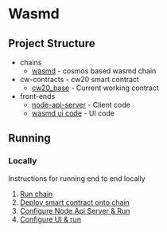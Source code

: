 # Wasmd


## Project Structure
* chains
  * [wasmd](chains/wasmd/README.md) - cosmos based wasmd chain
* cw-contracts - cw20 smart contract
  * [cw20_base](contracts/contracts/README.md) - Current working contract
* front-ends
  * [node-api-server](frontend/README.md) - Client code
  * [wasmd ui code](UI/README.md) - UI code


## Running 

### Locally
Instructions for running end to end locally
1. [Run chain](chains/wasmd/README.md)
2. [Deploy smart contract onto chain](contracts/contracts/README.md)
4. [Configure Node Api Server & Run](frontend/README.md)
5. [Configure UI & run](UI/README.md)